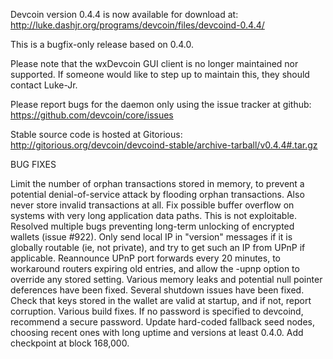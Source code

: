 Devcoin version 0.4.4 is now available for download at:
http://luke.dashjr.org/programs/devcoin/files/devcoind-0.4.4/

This is a bugfix-only release based on 0.4.0.

Please note that the wxDevcoin GUI client is no longer maintained nor supported. If someone would like to step up to maintain this, they should contact Luke-Jr.

Please report bugs for the daemon only using the issue tracker at github:
https://github.com/devcoin/core/issues

Stable source code is hosted at Gitorious:
http://gitorious.org/devcoin/devcoind-stable/archive-tarball/v0.4.4#.tar.gz

BUG FIXES

Limit the number of orphan transactions stored in memory, to prevent a potential denial-of-service attack by flooding orphan transactions. Also never store invalid transactions at all.
Fix possible buffer overflow on systems with very long application data paths. This is not exploitable.
Resolved multiple bugs preventing long-term unlocking of encrypted wallets (issue #922).
Only send local IP in "version" messages if it is globally routable (ie, not private), and try to get such an IP from UPnP if applicable.
Reannounce UPnP port forwards every 20 minutes, to workaround routers expiring old entries, and allow the -upnp option to override any stored setting.
Various memory leaks and potential null pointer deferences have been
fixed.
Several shutdown issues have been fixed.
Check that keys stored in the wallet are valid at startup, and if not,
report corruption.
Various build fixes.
If no password is specified to devcoind, recommend a secure password.
Update hard-coded fallback seed nodes, choosing recent ones with long uptime and versions at least 0.4.0.
Add checkpoint at block 168,000.

